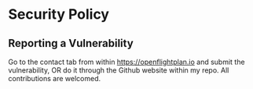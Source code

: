 # Security Policy

## Reporting a Vulnerability

Go to the contact tab from within https://openflightplan.io and submit the vulnerability, OR do it through the Github website within my repo. All contributions are welcomed.
